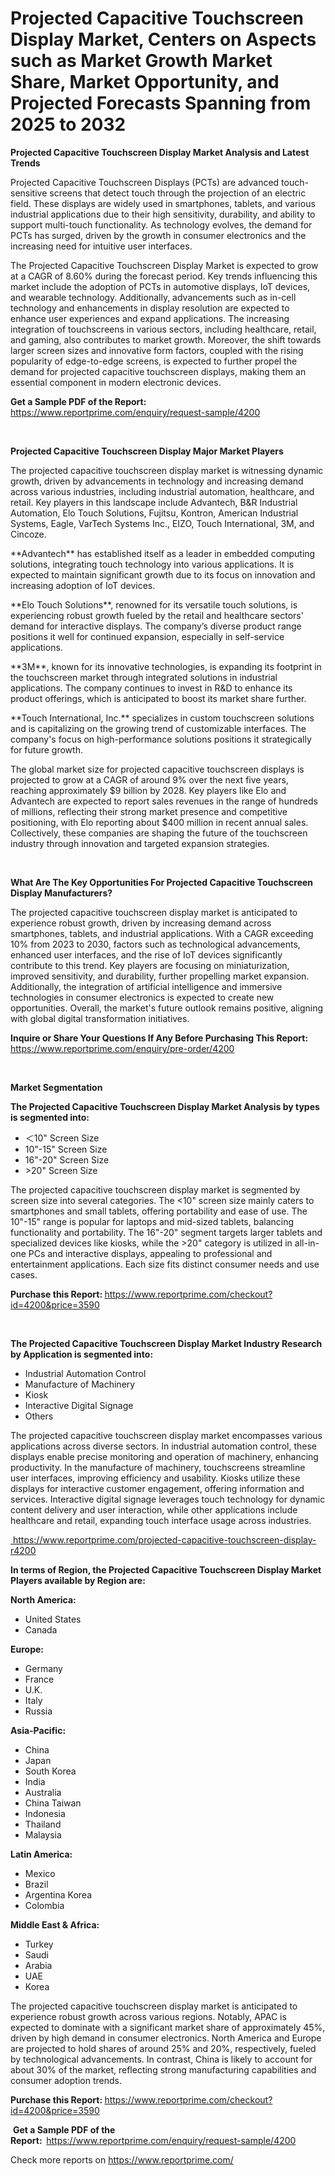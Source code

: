 <p><h1>Projected Capacitive Touchscreen Display Market, Centers on Aspects such as Market Growth Market Share, Market Opportunity, and Projected Forecasts Spanning from 2025 to 2032</h1></p><p><strong>Projected Capacitive Touchscreen Display Market Analysis and Latest Trends</strong></p>
<p><p>Projected Capacitive Touchscreen Displays (PCTs) are advanced touch-sensitive screens that detect touch through the projection of an electric field. These displays are widely used in smartphones, tablets, and various industrial applications due to their high sensitivity, durability, and ability to support multi-touch functionality. As technology evolves, the demand for PCTs has surged, driven by the growth in consumer electronics and the increasing need for intuitive user interfaces.</p><p>The Projected Capacitive Touchscreen Display Market is expected to grow at a CAGR of 8.60% during the forecast period. Key trends influencing this market include the adoption of PCTs in automotive displays, IoT devices, and wearable technology. Additionally, advancements such as in-cell technology and enhancements in display resolution are expected to enhance user experiences and expand applications. The increasing integration of touchscreens in various sectors, including healthcare, retail, and gaming, also contributes to market growth. Moreover, the shift towards larger screen sizes and innovative form factors, coupled with the rising popularity of edge-to-edge screens, is expected to further propel the demand for projected capacitive touchscreen displays, making them an essential component in modern electronic devices.</p></p>
<p><strong>Get a Sample PDF of the Report:&nbsp;</strong> <a href="https://www.reportprime.com/enquiry/request-sample/4200?utm_campaign=3289&utm_medium=2&utm_source=Github&utm_content=ia&utm_term=18032025&utm_id=projected-capacitive-touchscreen-display">https://www.reportprime.com/enquiry/request-sample/4200</a></p>
<p>&nbsp;</p>
<p><strong>Projected Capacitive Touchscreen Display Major Market Players</strong></p>
<p><p>The projected capacitive touchscreen display market is witnessing dynamic growth, driven by advancements in technology and increasing demand across various industries, including industrial automation, healthcare, and retail. Key players in this landscape include Advantech, B&R Industrial Automation, Elo Touch Solutions, Fujitsu, Kontron, American Industrial Systems, Eagle, VarTech Systems Inc., EIZO, Touch International, 3M, and Cincoze.</p><p>**Advantech** has established itself as a leader in embedded computing solutions, integrating touch technology into various applications. It is expected to maintain significant growth due to its focus on innovation and increasing adoption of IoT devices.</p><p>**Elo Touch Solutions**, renowned for its versatile touch solutions, is experiencing robust growth fueled by the retail and healthcare sectors' demand for interactive displays. The company’s diverse product range positions it well for continued expansion, especially in self-service applications.</p><p>**3M**, known for its innovative technologies, is expanding its footprint in the touchscreen market through integrated solutions in industrial applications. The company continues to invest in R&D to enhance its product offerings, which is anticipated to boost its market share further.</p><p>**Touch International, Inc.** specializes in custom touchscreen solutions and is capitalizing on the growing trend of customizable interfaces. The company's focus on high-performance solutions positions it strategically for future growth.</p><p>The global market size for projected capacitive touchscreen displays is projected to grow at a CAGR of around 9% over the next five years, reaching approximately $9 billion by 2028. Key players like Elo and Advantech are expected to report sales revenues in the range of hundreds of millions, reflecting their strong market presence and competitive positioning, with Elo reporting about $400 million in recent annual sales. Collectively, these companies are shaping the future of the touchscreen industry through innovation and targeted expansion strategies.</p></p>
<p>&nbsp;</p>
<p><strong>What Are The Key Opportunities For Projected Capacitive Touchscreen Display Manufacturers?</strong></p>
<p><p>The projected capacitive touchscreen display market is anticipated to experience robust growth, driven by increasing demand across smartphones, tablets, and industrial applications. With a CAGR exceeding 10% from 2023 to 2030, factors such as technological advancements, enhanced user interfaces, and the rise of IoT devices significantly contribute to this trend. Key players are focusing on miniaturization, improved sensitivity, and durability, further propelling market expansion. Additionally, the integration of artificial intelligence and immersive technologies in consumer electronics is expected to create new opportunities. Overall, the market's future outlook remains positive, aligning with global digital transformation initiatives.</p></p>
<p><strong>Inquire or Share Your Questions If Any Before Purchasing This Report:</strong> <a href="https://www.reportprime.com/enquiry/pre-order/4200?utm_campaign=3289&utm_medium=2&utm_source=Github&utm_content=ia&utm_term=18032025&utm_id=projected-capacitive-touchscreen-display">https://www.reportprime.com/enquiry/pre-order/4200</a></p>
<p>&nbsp;</p>
<p><strong>Market Segmentation</strong></p>
<p><strong>The Projected Capacitive Touchscreen Display Market Analysis by types is segmented into:</strong></p>
<p><ul><li>＜10" Screen Size</li><li>10"-15" Screen Size</li><li>16"-20" Screen Size</li><li>>20" Screen Size</li></ul></p>
<p><p>The projected capacitive touchscreen display market is segmented by screen size into several categories. The <10" screen size mainly caters to smartphones and small tablets, offering portability and ease of use. The 10"-15" range is popular for laptops and mid-sized tablets, balancing functionality and portability. The 16"-20" segment targets larger tablets and specialized devices like kiosks, while the >20" category is utilized in all-in-one PCs and interactive displays, appealing to professional and entertainment applications. Each size fits distinct consumer needs and use cases.</p></p>
<p><strong>Purchase this Report:&nbsp;</strong><a href="https://www.reportprime.com/checkout?id=4200&price=3590&utm_campaign=3289&utm_medium=2&utm_source=Github&utm_content=ia&utm_term=18032025&utm_id=projected-capacitive-touchscreen-display">https://www.reportprime.com/checkout?id=4200&price=3590</a></p>
<p>&nbsp;</p>
<p><strong>The Projected Capacitive Touchscreen Display Market Industry Research by Application is segmented into:</strong></p>
<p><ul><li>Industrial Automation Control</li><li>Manufacture of Machinery</li><li>Kiosk</li><li>Interactive Digital Signage</li><li>Others</li></ul></p>
<p><p>The projected capacitive touchscreen display market encompasses various applications across diverse sectors. In industrial automation control, these displays enable precise monitoring and operation of machinery, enhancing productivity. In the manufacture of machinery, touchscreens streamline user interfaces, improving efficiency and usability. Kiosks utilize these displays for interactive customer engagement, offering information and services. Interactive digital signage leverages touch technology for dynamic content delivery and user interaction, while other applications include healthcare and retail, expanding touch interface usage across industries.</p></p>
<p><a href="https://www.reportprime.com/projected-capacitive-touchscreen-display-r4200?utm_campaign=3289&utm_medium=2&utm_source=Github&utm_content=ia&utm_term=18032025&utm_id=projected-capacitive-touchscreen-display">&nbsp;https://www.reportprime.com/projected-capacitive-touchscreen-display-r4200</a></p>
<p><strong>In terms of Region, the Projected Capacitive Touchscreen Display Market Players available by Region are:</strong></p>
<p>
    <p> <strong> North America: </strong>
        <ul>
            <li>United States</li>
            <li>Canada</li>
        </ul>
        </p> 
    <p> <strong> Europe: </strong>
        <ul>
            <li>Germany</li>
            <li>France</li>
            <li>U.K.</li>
            <li>Italy</li>
            <li>Russia</li>
        </ul>
        </p> 
    <p> <strong> Asia-Pacific: </strong>
        <ul>
            <li>China</li>
            <li>Japan</li>
            <li>South Korea</li>
            <li>India</li>
            <li>Australia</li>
            <li>China Taiwan</li>
            <li>Indonesia</li>
            <li>Thailand</li>
            <li>Malaysia</li>
        </ul>
        </p> 
    <p> <strong> Latin America: </strong>
        <ul>
            <li>Mexico</li>
            <li>Brazil</li>
            <li>Argentina Korea</li>
            <li>Colombia</li>
        </ul>
        </p> 
    <p> <strong> Middle East & Africa: </strong>
        <ul>
            <li>Turkey</li>
            <li>Saudi</li>
            <li>Arabia</li>
            <li>UAE</li>
            <li>Korea</li>
        </ul>
    </p>
    </p>
<p><p>The projected capacitive touchscreen display market is anticipated to experience robust growth across various regions. Notably, APAC is expected to dominate with a significant market share of approximately 45%, driven by high demand in consumer electronics. North America and Europe are projected to hold shares of around 25% and 20%, respectively, fueled by technological advancements. In contrast, China is likely to account for about 30% of the market, reflecting strong manufacturing capabilities and consumer adoption trends.</p></p>
<p><strong>Purchase this Report: </strong><a href="https://www.reportprime.com/checkout?id=4200&price=3590&utm_campaign=3289&utm_medium=2&utm_source=Github&utm_content=ia&utm_term=18032025&utm_id=projected-capacitive-touchscreen-display">https://www.reportprime.com/checkout?id=4200&price=3590</a></p>
<p>&nbsp;<strong>Get a Sample PDF of the Report:&nbsp;&nbsp;</strong><a href="https://www.reportprime.com/enquiry/request-sample/4200?utm_campaign=3289&utm_medium=2&utm_source=Github&utm_content=ia&utm_term=18032025&utm_id=projected-capacitive-touchscreen-display">https://www.reportprime.com/enquiry/request-sample/4200</a></p>
<p><strong></strong></p>
<p>Check more reports on <a href="https://www.reportprime.com/?utm_campaign=3289&utm_medium=2&utm_source=Github&utm_content=ia&utm_term=18032025&utm_id=projected-capacitive-touchscreen-display">https://www.reportprime.com/</a></p>